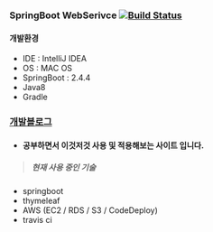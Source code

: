 ### SpringBoot WebSerivce [![Build Status](https://travis-ci.com/jaewon0913/jaewon-study.svg?branch=main)](https://travis-ci.com/jaewon0913/jaewon-study)

#### 개발환경
* IDE : IntelliJ IDEA  
* OS : MAC OS  
* SpringBoot : 2.4.4
* Java8  
* Gradle

### [개발블로그](https://dev-jwblog.tistory.com/)
>

* #### 공부하면서 이것저것 사용 및 적용해보는 사이트 입니다.

> ##### 현재 사용 중인 기술
* springboot
* thymeleaf
* AWS (EC2 / RDS / S3 / CodeDeploy)
* travis ci